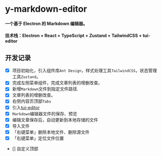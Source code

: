 # y-markdown-editor

#### 一个基于 Electron 的 Markdown 编辑器。
#### 技术栈：Electron + React + TypeScript + Zustand + TailwindCSS + tui-editor

## 开发记录

- [x] 项目初始化，引入组件库`Ant Design`，样式处理工具`TailwindCSS`，状态管理工具`Zustand`。
- [x] 完成左侧菜单组件，完成文章列表的增删改查。
- [x] 新增`Markdown`文件到指定文件路径.
- [x] 文章列表的增删改查。
- [x] 右侧内容页顶部`Tabs`
- [x] 引入[tui-editor](https://github.com/nhn/tui.editor)
- [x] `Markdown`编辑器文件的保存、预览
- [x] 编辑文章保存后，自动更新到本地存储的文件
- [x] 导入文件
- [x] 「右键菜单」删除本地文件、删除源文件
- [x] 「右键菜单」定位文件位置
- [] 自定义顶部
